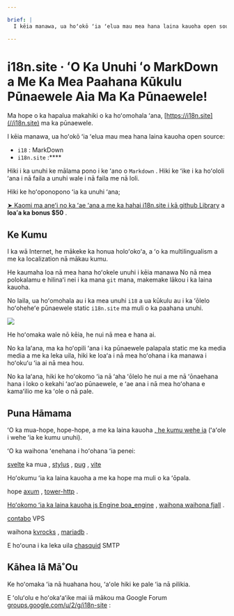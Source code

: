 ```yaml
---

brief: |
  I kēia manawa, ua hoʻokō ʻia ʻelua mau mea hana laina kauoha open source: i18 (mea hana unuhi laina kauoha MarkDown) a me i18n.site (multi-language static document site generator)

---
```



# i18n.site · ʻO Ka Unuhi ʻo MarkDown a Me Ka Mea Paahana Kūkulu Pūnaewele Aia Ma Ka Pūnaewele!

Ma hope o ka hapalua makahiki o ka hoʻomohala ʻana, [https://i18n.site](//i18n.site) ma ka pūnaewele.

I kēia manawa, ua hoʻokō ʻia ʻelua mau mea hana laina kauoha open source:

* `i18` : MarkDown
* `i18n.site` :****

Hiki i ka unuhi ke mālama pono i ke ʻano o `Markdown` . Hiki ke ʻike i ka hoʻololi ʻana i nā faila a unuhi wale i nā faila me nā loli.

Hiki ke hoʻoponopono ʻia ka unuhi ʻana;

[➤ Kaomi ma aneʻi no ka ʻae ʻana a me ka hahai i18n.site i kā github Library](https://github.com/login/oauth/authorize?client_id=Ov23liuGAmK0plc9FgB3&amp;scope=user:email,user:follow,public_repo) a **loaʻa ka bonus $50** .

## Ke Kumu

I ka wā Internet, he mākeke ka honua holoʻokoʻa, a ʻo ka multilingualism a me ka localization nā mākau kumu.

He kaumaha loa nā mea hana hoʻokele unuhi i kēia manawa No nā mea polokalamu e hilinaʻi nei i ka mana `git` mana, makemake lākou i ka laina kauoha.

No laila, ua hoʻomohala au i ka mea unuhi `i18` a ua kūkulu au i ka ʻōlelo hoʻoheheʻe pūnaewele static `i18n.site` ma muli o ka paahana unuhi.

![](https://p.3ti.site/1723777556.avif)

He hoʻomaka wale nō kēia, he nui nā mea e hana ai.

No ka laʻana, ma ka hoʻopili ʻana i ka pūnaewele palapala static me ka media media a me ka leka uila, hiki ke loaʻa i nā mea hoʻohana i ka manawa i hoʻokuʻu ʻia ai nā mea hou.

No ka laʻana, hiki ke hoʻokomo ʻia nā ʻaha ʻōlelo he nui a me nā ʻōnaehana hana i loko o kekahi ʻaoʻao pūnaewele, e ʻae ana i nā mea hoʻohana e kamaʻilio me ka ʻole o nā pale.

## Puna Hāmama

ʻO ka mua-hope, hope-hope, a me ka laina kauoha [, he kumu wehe ia](https://i18n.site/i18n.site/c/src) (ʻaʻole i wehe ʻia ke kumu unuhi).

ʻO ka waihona ʻenehana i hoʻohana ʻia penei:

[svelte](https://svelte.dev) ka mua , [stylus](https://stylus-lang.com) , [pug](https://github.com/pugjs/pug) , [vite](https://github.com/vitejs/vite)

Hoʻokumu ʻia ka laina kauoha a me ka hope ma muli o ka ʻōpala.

hope [axum](https://github.com/tokio-rs/axum) , [tower-http](https://github.com/tower-rs/tower-http/releases) .

[Hoʻokomo ʻia ka laina kauoha js Engine boa_engine](https://docs.rs/boa_engine) , [waihona waihona fjall](https://github.com/fjall-rs/fjall) .

[contabo](https://my.contabo.com) VPS

waihona [kvrocks](https://kvrocks.apache.org) , [mariadb](https://mariadb.org) .

E hoʻouna i ka leka uila [chasquid](https://github.com/albertito/chasquid) SMTP

## Kāhea Iā Mā˚Ou

Ke hoʻomaka ʻia nā huahana hou, ʻaʻole hiki ke pale ʻia nā pilikia.

E ʻoluʻolu e hoʻokaʻaʻike mai iā mākou ma Google Forum [groups.google.com/u/2/g/i18n-site](https://groups.google.com/u/2/g/i18n-site) :